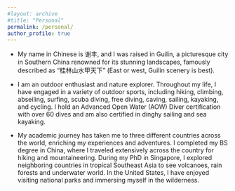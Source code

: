 ```yaml
---
#layout: archive
#title: "Personal"
permalink: /personal/
author_profile: true
---
```


- My name in Chinese is 谢丰, and I was raised in Guilin, a picturesque city in Southern China renowned for its stunning landscapes, famously described as “桂林山水甲天下” (East or west, Guilin scenery is best).

- I am an outdoor enthusiast and nature explorer. Throughout my life, I have engaged in a variety of outdoor sports, including hiking, climbing, abseiling, surfing, scuba diving, free diving, caving, sailing, kayaking, and cycling. I hold an Advanced Open Water (AOW) Diver certification with over 60 dives and am also certified in dinghy sailing and sea kayaking.

- My academic journey has taken me to three different countries across the world, enriching my experiences and adventures. I completed my BS degree in China, where I traveled extensively across the country for hiking and mountaineering. During my PhD in Singapore, I explored neighboring countries in tropical Southeast Asia to see volcanoes, rain forests and underwater world. In the United States, I have enjoyed visiting national parks and immersing myself in the wilderness.


